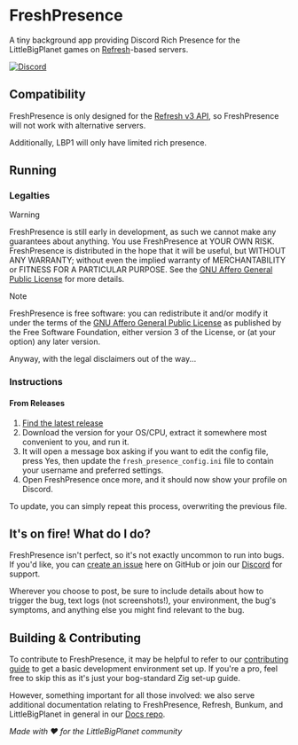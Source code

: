 # FreshPresence

A tiny background app providing Discord Rich Presence for the LittleBigPlanet games on [Refresh](https://github.com/LittleBigRefresh/Refresh)-based servers.

[![Discord](https://img.shields.io/discord/1049223665243389953?label=Discord)](https://discord.gg/xN5yKdxmWG)

## Compatibility

FreshPresence is only designed for the [Refresh v3 API](https://github.com/LittleBigRefresh/Refresh), so FreshPresence will not work with alternative servers.

Additionally, LBP1 will only have limited rich presence.

## Running

### Legalties

> [!WARNING]
> FreshPresence is still early in development, as such we cannot make any guarantees about anything. You use FreshPresence at YOUR OWN RISK.
> FreshPresence is distributed in the hope that it will be useful, but WITHOUT ANY WARRANTY; without even the implied warranty of MERCHANTABILITY or FITNESS FOR A PARTICULAR PURPOSE.
> See the [GNU Affero General Public License](https://github.com/LittleBigRefresh/FreshPresence/blob/main/LICENSE) for more details.

> [!NOTE]
> FreshPresence is free software: you can redistribute it and/or modify it under the terms of the [GNU Affero General Public License](https://github.com/LittleBigRefresh/FreshPresence/blob/main/LICENSE) as published by the Free Software Foundation, either version 3 of the License, or (at your option) any later version.

Anyway, with the legal disclaimers out of the way...

### Instructions

#### From Releases

1. [Find the latest release](https://github.com/LittleBigRefresh/FreshPresence/releases/latest)
1. Download the version for your OS/CPU, extract it somewhere most convenient to you, and run it.
1. It will open a message box asking if you want to edit the config file, press Yes, then update the `fresh_presence_config.ini` file to contain your username and preferred settings.
1. Open FreshPresence once more, and it should now show your profile on Discord.

To update, you can simply repeat this process, overwriting the previous file.

## It's on fire! What do I do?

FreshPresence isn't perfect, so it's not exactly uncommon to run into bugs. If you'd like, you can [create an issue](https://github.com/LittleBigRefresh/FreshPresence/issues/new) here on GitHub or join our [Discord](https://discord.gg/xN5yKdxmWG) for support.

Wherever you choose to post, be sure to include details about how to trigger the bug, text logs (not screenshots!), your environment, the bug's symptoms, and anything else you might find relevant to the bug.

## Building & Contributing

To contribute to FreshPresence, it may be helpful to refer to our [contributing guide](CONTRIBUTING.md) to get a basic development environment set up. If you're a pro, feel free to skip this as it's just your bog-standard Zig set-up guide.

However, something important for all those involved: we also serve additional documentation relating to FreshPresence, Refresh, Bunkum, and LittleBigPlanet in general in our [Docs repo](https://littlebigrefresh.github.io/Docs/).

*Made with :heart: for the LittleBigPlanet community*
